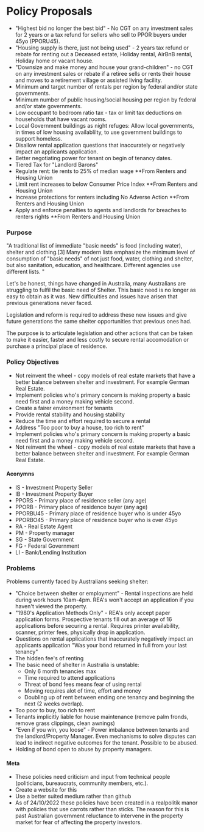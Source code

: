 # Policy Proposals

- "Highest bid no longer the best bid" - No CGT on any investment sales for 2 years or a tax refund for sellers who sell to PPOR buyers under 45yo (PPORU45).
- "Housing supply is there, just not being used" - 2 years tax refund or rebate for renting out a Deceased estate, Holiday rental, AirBnB rental, Holiday home or vacant house.
- "Downsize and make money and house your grand-children" - no CGT on any investment sales or rebate if a retiree sells or rents their house and moves to a retirement village or assisted living facility.
- Minimum and target number of rentals per region by federal and/or state governments.
- Minimum number of public housing/social housing per region by federal and/or state governments.
- Low occupant to bedroom ratio tax - tax or limit tax deductions on households that have vacant rooms.
- Local Government buildings as night refuges: Allow local governments, in times of low housing availablilty, to use government buildings to support homeless.
- Disallow rental application questions that inaccurately or negatively impact an applicants application.
- Better negotiating power for tenant on begin of tenancy dates.
- Tiered Tax for "Landlord Barons"
- Regulate rent: tie rents to 25% of median wage **From Renters and Housing Union
- Limit rent increases to below Consumer Price Index **From Renters and Housing Union
- Increase protections for renters including No Adverse Action **From Renters and Housing Union
- Apply and enforce penalties to agents and landlords for breaches to renters rights **From Renters and Housing Union


### Purpose

"A traditional list of immediate "basic needs" is food (including water), shelter and clothing.[3] Many modern lists emphasize the minimum level of consumption of "basic needs" of not just food, water, clothing and shelter, but also sanitation, education, and healthcare. Different agencies use different lists. "

Let's be honest, things have changed in Australia, many Australians are struggling to fulfil the basic need of Shelter. This basic need is no longer as easy to obtain as it was. New difficulties and issues have arisen that previous generations never faced. 

Legislation and reform is required to address these new issues and give future generations the same shelter opportunities that previous ones had.

The purpose is to articulate legislation and other actions that can be taken to make it easier, faster and less costly to secure rental accomodation or purchase a principal place of residence.


### Policy Objectives

- Not reinvent the wheel - copy models of real estate markets that have a better balance between shelter and investment. For example German Real Estate.
- Implement policies who's primary concern is making  property a basic need first and a money making vehicle second.
- Create a fairer environment for tenants 
- Provide rental stability and housing stability
- Reduce the time and effort required to secure a rental
- Address "Too poor to buy a house, too rich to rent"
- Implement policies who's primary concern is making  property a basic need first and a money making vehicle second.
- Not reinvent the wheel - copy models of real estate markets that have a better balance between shelter and investment. For example German Real Estate.


#### Aconymns

- IS - Investment Property Seller 
- IB - Investment Property Buyer
- PPORS - Primary place of residence seller (any age)
- PPORB - Primary place of residence buyer (any age)
- PPORBU45 - Primary place of residence buyer who is under 45yo
- PPORBO45 - Primary place of residence buyer who is over 45yo
- RA - Real Estate Agent
- PM - Property manager
- SG - State Government
- FG - Federal Government
- LI - Bank/Lending Institution


### Problems

Problems currently faced by Australians seeking shelter:

- "Choice between shelter or employment" - Rental inspections are held during work hours 10am-4pm. REA's won't accept an application if you haven't viewed the property.
- "1980's Application Methods Only" - REA's only accept paper application forms. Prospective tenants fill out an average of 16 applications before securing a rental. Requires printer availability, scanner, printer fees, physically drop in application.
- Questions on rental applications that inaccurately negatively impact an applicants application "Was your bond returned in full from your last tenancy"
- The hidden fee's of renting
- The basic need of shelter in Australia is unstable: 
    - Only 6 month tenancies max
    - Time required to attend applications
    - Threat of bond fees means fear of using rental
    - Moving requires alot of time, effort and money
    - Doubling up of rent between ending one tenancy and beginning the next (2 weeks overlap).
- Too poor to buy, too rich to rent
- Tenants implicitly liable for house maintenance (remove palm fronds, remove grass clippings, clean awnings)
- "Even if you win, you loose" - Power imbalance between tenants and the landlord/Property Manager. Even mechanisms to solve disputes can lead to indirect negative outcomes for the tenant. Possible to be abused.
- Holding of bond open to abuse by property managers.


#### Meta

- These policies need criticism and input from technical people (politicians, bureaucrats, community members, etc.). 
- Create a website for this
- Use a better suited medium rather than github
- As of 24/10/2022 these policies have been created in a realpolitik manor with policies that use carrots rather than sticks. The reason for this is past Australian government reluctance to intervene in the property market for fear of affecting the property investors.